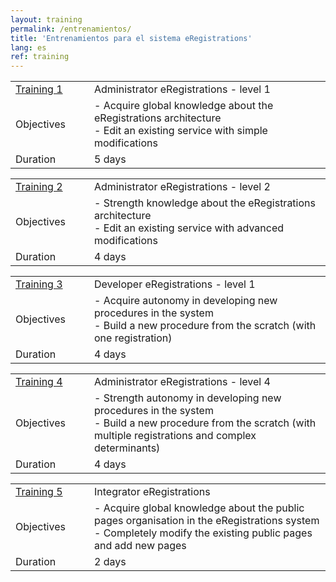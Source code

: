 ```yaml
---
layout: training
permalink: /entrenamientos/
title: 'Entrenamientos para el sistema eRegistrations'
lang: es
ref: training
---
```



<table class="table table-bordered table-striped table-info">
  <tbody>
    <tr>
      <td style="width: 25%"><a href="/trainings/1">Training 1</a></td>
      <td>Administrator eRegistrations - level 1</td>
    </tr>
    <tr>
      <td>Objectives</td>
      <td>- Acquire global knowledge about the eRegistrations architecture<br>
	      - Edit an existing service with simple modifications</td>
    </tr>
    <tr>
      <td>Duration</td>
      <td>5 days</td>
    </tr>
  </tbody>
</table>

<table class="table table-bordered table-striped table-info">
  <tbody>
    <tr>
      <td style="width: 25%"><a href="/trainings/2">Training 2</a></td>
      <td>Administrator eRegistrations - level 2</td>
    </tr>
    <tr>
      <td>Objectives</td>
      <td>- Strength knowledge about the eRegistrations architecture<br>
	      - Edit an existing service with advanced modifications</td>
    </tr>
    <tr>
      <td>Duration</td>
      <td>4 days</td>
    </tr>
  </tbody>
</table>

<table class="table table-bordered table-striped table-info">
  <tbody>
    <tr>
      <td style="width: 25%"><a href="/trainings/3">Training 3</a></td>
      <td>Developer eRegistrations - level 1</td>
    </tr>
    <tr>
      <td>Objectives</td>
      <td>- Acquire autonomy in developing new procedures in the system<br>
	      - Build a new procedure from the scratch (with one registration)</td>
    </tr>
    <tr>
      <td>Duration</td>
      <td>4 days</td>
    </tr>
  </tbody>
</table>

<table class="table table-bordered table-striped table-info">
  <tbody>
    <tr>
      <td style="width: 25%"><a href="/trainings/4">Training 4</a></td>
      <td>Administrator eRegistrations - level 4</td>
    </tr>
    <tr>
      <td>Objectives</td>
      <td>- Strength autonomy in developing new procedures in the system<br>
	      - Build a new procedure from the scratch (with multiple registrations and complex determinants)</td>
    </tr>
    <tr>
      <td>Duration</td>
      <td>4 days</td>
    </tr>
  </tbody>
</table>

<table class="table table-bordered table-striped table-info">
  <tbody>
    <tr>
      <td style="width: 25%"><a href="/trainings/5">Training 5</a></td>
      <td>Integrator eRegistrations</td>
    </tr>
    <tr>
      <td>Objectives</td>
      <td>- Acquire global knowledge about the public pages organisation in the eRegistrations system<br>
	      - Completely modify the existing public pages and add new pages
      </td>
    </tr>
    <tr>
      <td>Duration</td>
      <td>2 days</td>
    </tr>
  </tbody>
</table>
